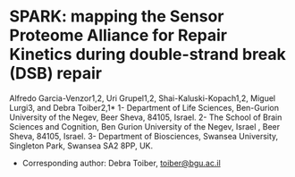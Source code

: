 # SPARK: mapping the Sensor Proteome Alliance for Repair Kinetics during double-strand break (DSB) repair
Alfredo Garcia-Venzor1,2, Uri Grupel1,2, Shai-Kaluski-Kopach1,2, Miguel Lurgi3, and Debra Toiber2,1* 
1- Department of Life Sciences, Ben-Gurion University of the Negev, Beer Sheva, 84105, Israel. 
2- 
The School of Brain Sciences and Cognition, Ben Gurion University of the Negev, Israel
, Beer Sheva, 84105, Israel.
3- Department of Biosciences, Swansea University, Singleton Park, Swansea SA2 8PP, UK.

* Corresponding author: Debra Toiber, toiber@bgu.ac.il
